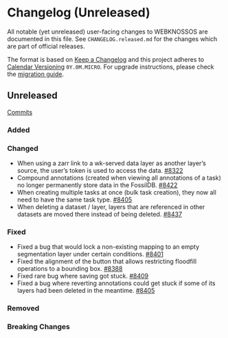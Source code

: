 # Changelog (Unreleased)

All notable (yet unreleased) user-facing changes to WEBKNOSSOS are documented in this file.
See `CHANGELOG.released.md` for the changes which are part of official releases.

The format is based on [Keep a Changelog](http://keepachangelog.com/en/1.0.0/)
and this project adheres to [Calendar Versioning](http://calver.org/) `0Y.0M.MICRO`.
For upgrade instructions, please check the [migration guide](MIGRATIONS.released.md).

## Unreleased
[Commits](https://github.com/scalableminds/webknossos/compare/25.02.1...HEAD)

### Added

### Changed
- When using a zarr link to a wk-served data layer as another layer’s source, the user’s token is used to access the data. [#8322](https://github.com/scalableminds/webknossos/pull/8322/)
- Compound annotations (created when viewing all annotations of a task) no longer permanently store data in the FossilDB. [#8422](https://github.com/scalableminds/webknossos/pull/8422)
- When creating multiple tasks at once (bulk task creation), they now all need to have the same task type. [#8405](https://github.com/scalableminds/webknossos/pull/8405)
- When deleting a dataset / layer, layers that are referenced in other datasets are moved there instead of being deleted. [#8437](https://github.com/scalableminds/webknossos/pull/8437/)

### Fixed
- Fixed a bug that would lock a non-existing mapping to an empty segmentation layer under certain conditions. [#8401](https://github.com/scalableminds/webknossos/pull/8401)
- Fixed the alignment of the button that allows restricting floodfill operations to a bounding box. [#8388](https://github.com/scalableminds/webknossos/pull/8388) 
- Fixed rare bug where saving got stuck. [#8409](https://github.com/scalableminds/webknossos/pull/8409)
- Fixed a bug where reverting annotations could get stuck if some of its layers had been deleted in the meantime. [#8405](https://github.com/scalableminds/webknossos/pull/8405)

### Removed

### Breaking Changes
